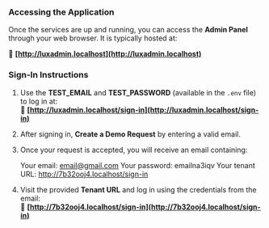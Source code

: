### Accessing the Application

Once the services are up and running, you can access the **Admin Panel** through your web browser. It is typically hosted at:  

🔗 **[http://luxadmin.localhost](http://luxadmin.localhost)**  

### Sign-In Instructions  

1. Use the **TEST_EMAIL** and **TEST_PASSWORD** (available in the `.env` file) to log in at:  
   🔗 **[http://luxadmin.localhost/sign-in](http://luxadmin.localhost/sign-in)**  

2. After signing in, **Create a Demo Request** by entering a valid email.  

3. Once your request is accepted, you will receive an email containing:  

      Your email: email@gmail.com
      Your password: emailna3iqv
      Your tenant URL: http://7b32ooj4.localhost/sign-in

4. Visit the provided **Tenant URL** and log in using the credentials from the email:  
🔗 **[http://7b32ooj4.localhost/sign-in](http://7b32ooj4.localhost/sign-in)** 
